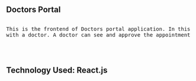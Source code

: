 <h2>Doctors Portal</h2>

<pre>
<p>This is the frontend of Doctors portal application. In this application patient can book an appointment
with a doctor. A doctor can see and approve the appointment and prescribe necessary medicines</p>

</pre>


<h2>Technology Used: React.js</h2>
